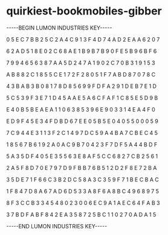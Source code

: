 # quirkiest-bookmobiles-gibber

-----BEGIN LUMON INDUSTRIES KEY-----

0 5 E C 7 B B 2 5 C 2 A 4 C 9 1 3 F 4 D 7 4 A D 2 E A A 6 2 0 7

6 2 A D 5 1 8 E 0 2 C 6 8 A E 1 B 9 B 7 B 9 0 F E 5 B 9 6 B F 6

7 9 9 4 6 5 6 3 8 7 A A 5 D 2 4 7 A 1 9 0 2 C 7 0 B 3 1 9 1 5 3

A B 8 8 2 C 1 8 5 5 C E 1 7 2 F 2 8 0 5 1 F 7 A B D 8 7 0 7 8 C

4 3 B A B 3 B 0 8 1 7 8 D 8 5 6 9 9 F D F A 2 9 1 D E B 7 E 1 D

5 C 5 3 9 F 3 E 7 1 D 4 5 A A E 5 A 6 C F A F 1 C 8 5 E 5 D 9 B

E 4 0 B 5 B E A E A 1 1 0 6 3 8 5 3 9 6 E 9 0 3 3 1 4 E A 4 F 0

E D 9 F 4 5 E 3 4 F D B D 6 7 E E 0 5 B 5 E 0 4 0 5 5 0 0 0 5 9

7 C 9 4 4 E 3 1 1 3 F 2 C 1 4 9 7 D C 5 9 A 4 B A 7 C B E C 4 5

1 8 5 6 7 B 6 1 9 2 A 0 A C 9 B 7 0 4 2 3 F 7 D F 5 A 4 4 B D F

5 A 3 5 D F 4 0 5 E 3 5 5 6 3 E 8 A F 5 C C 6 8 2 7 C B 2 5 6 1

2 A 5 F 8 D 7 0 E 7 9 7 D 9 F B B 7 6 B 5 1 2 D 2 F 8 E 7 2 B A

3 5 D E 7 1 F 6 6 C 3 B 2 D C 5 8 A 3 C 3 5 9 F 7 1 B E C B A C

1 F 8 4 7 D 8 A 6 7 A D 6 D 5 3 3 A 8 F 6 A 8 B C 4 9 6 8 9 7 5

8 F 3 C C B 3 3 4 5 4 8 0 2 3 0 0 6 E C 9 A 1 A E C 6 4 F A B 3

3 7 B D F A B F 8 4 2 E A 3 5 8 7 2 5 B C 1 1 0 2 7 0 A D A 1 5

-----END LUMON INDUSTRIES KEY-----
